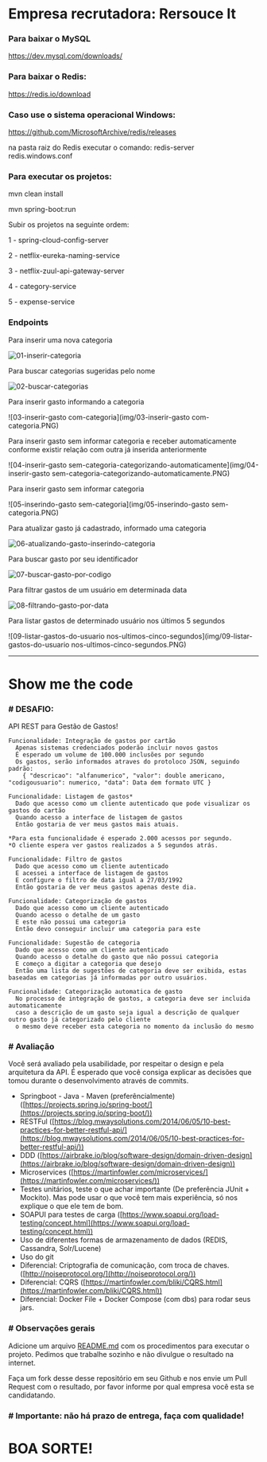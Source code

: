 # Empresa recrutadora: Rersouce It

### Para baixar o MySQL
https://dev.mysql.com/downloads/

### Para baixar o Redis: 
https://redis.io/download

### Caso use o sistema operacional Windows:
https://github.com/MicrosoftArchive/redis/releases

na pasta raiz do Redis executar o comando: redis-server redis.windows.conf

### Para executar os projetos:
mvn clean install

mvn spring-boot:run

Subir os projetos na seguinte ordem:

1 - spring-cloud-config-server

2 - netflix-eureka-naming-service

3 - netflix-zuul-api-gateway-server

4 - category-service

5 - expense-service

### Endpoints

Para inserir uma nova categoria

![01-inserir-categoria](img/01-inserir-categoria.PNG)

Para buscar categorias sugeridas pelo nome

![02-buscar-categorias](img/02-buscar-categorias.PNG)

Para inserir gasto informando a categoria

![03-inserir-gasto com-categoria](img/03-inserir-gasto com-categoria.PNG)

Para inserir gasto sem informar categoria e receber automaticamente conforme existir relação com outra já inserida anteriormente

![04-inserir-gasto sem-categoria-categorizando-automaticamente](img/04-inserir-gasto sem-categoria-categorizando-automaticamente.PNG)

Para inserir gasto sem informar categoria

![05-inserindo-gasto sem-categoria](img/05-inserindo-gasto sem-categoria.PNG)

Para atualizar gasto já cadastrado, informado uma categoria

![06-atualizando-gasto-inserindo-categoria](img/06-atualizando-gasto-inserindo-categoria.PNG)

Para buscar gasto por seu identificador

![07-buscar-gasto-por-codigo](img/07-buscar-gasto-por-codigo.PNG)

Para filtrar gastos de um usuário em determinada data

![08-filtrando-gasto-por-data](img/08-filtrando-gasto-por-data.PNG)

Para listar gastos de determinado usuário nos últimos 5 segundos

![09-listar-gastos-do-usuario nos-ultimos-cinco-segundos](img/09-listar-gastos-do-usuario nos-ultimos-cinco-segundos.PNG)

---------------------------------------------------------
# Show me the code

### # DESAFIO:

API REST para Gestão de Gastos!

```
Funcionalidade: Integração de gastos por cartão
  Apenas sistemas credenciados poderão incluir novos gastos
  É esperado um volume de 100.000 inclusões por segundo
  Os gastos, serão informados atraves do protoloco JSON, seguindo padrão:
    { "descricao": "alfanumerico", "valor": double americano, "codigousuario": numerico, "data": Data dem formato UTC }
```
```
Funcionalidade: Listagem de gastos*
  Dado que acesso como um cliente autenticado que pode visualizar os gastos do cartão
  Quando acesso a interface de listagem de gastos
  Então gostaria de ver meus gastos mais atuais.
 
*Para esta funcionalidade é esperado 2.000 acessos por segundo.
*O cliente espera ver gastos realizados a 5 segundos atrás.
```
```
Funcionalidade: Filtro de gastos
  Dado que acesso como um cliente autenticado
  E acessei a interface de listagem de gastos
  E configure o filtro de data igual a 27/03/1992
  Então gostaria de ver meus gastos apenas deste dia.
```
```
Funcionalidade: Categorização de gastos
  Dado que acesso como um cliente autenticado
  Quando acesso o detalhe de um gasto
  E este não possui uma categoria
  Então devo conseguir incluir uma categoria para este
```
```
Funcionalidade: Sugestão de categoria
  Dado que acesso como um cliente autenticado
  Quando acesso o detalhe do gasto que não possui categoria
  E começo a digitar a categoria que desejo
  Então uma lista de sugestões de categoria deve ser exibida, estas baseadas em categorias já informadas por outro usuários.
```
```
Funcionalidade: Categorização automatica de gasto
  No processo de integração de gastos, a categoria deve ser incluida automaticamente 
  caso a descrição de um gasto seja igual a descrição de qualquer outro gasto já categorizado pelo cliente
  o mesmo deve receber esta categoria no momento da inclusão do mesmo
```
### # Avaliação

Você será avaliado pela usabilidade, por respeitar o design e pela arquitetura da API. 
É esperado que você consiga explicar as decisões que tomou durante o desenvolvimento através de commits.

* Springboot - Java - Maven (preferêncialmente) ([https://projects.spring.io/spring-boot/](https://projects.spring.io/spring-boot/))
* RESTFul ([https://blog.mwaysolutions.com/2014/06/05/10-best-practices-for-better-restful-api/](https://blog.mwaysolutions.com/2014/06/05/10-best-practices-for-better-restful-api/))
* DDD ([https://airbrake.io/blog/software-design/domain-driven-design](https://airbrake.io/blog/software-design/domain-driven-design))
* Microservices ([https://martinfowler.com/microservices/](https://martinfowler.com/microservices/))
* Testes unitários, teste o que achar importante (De preferência JUnit + Mockito). Mas pode usar o que você tem mais experiência, só nos explique o que ele tem de bom.
* SOAPUI para testes de carga ([https://www.soapui.org/load-testing/concept.html](https://www.soapui.org/load-testing/concept.html))
* Uso de diferentes formas de armazenamento de dados (REDIS, Cassandra, Solr/Lucene)
* Uso do git
* Diferencial: Criptografia de comunicação, com troca de chaves. ([http://noiseprotocol.org/](http://noiseprotocol.org/))
* Diferencial: CQRS ([https://martinfowler.com/bliki/CQRS.html](https://martinfowler.com/bliki/CQRS.html)) 
* Diferencial: Docker File + Docker Compose (com dbs) para rodar seus jars.

### # Observações gerais

Adicione um arquivo [README.md](http://README.md) com os procedimentos para executar o projeto.
Pedimos que trabalhe sozinho e não divulgue o resultado na internet.

Faça um fork desse desse repositório em seu Github e nos envie um Pull Request com o resultado, por favor informe por qual empresa você esta se candidatando.

### # Importante: não há prazo de entrega, faça com qualidade!

# BOA SORTE!
